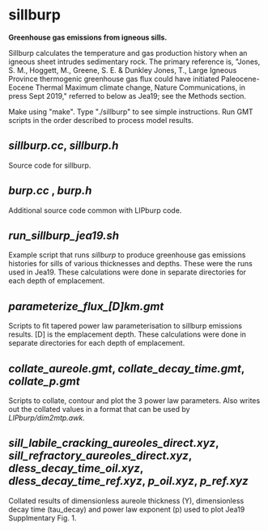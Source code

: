 # sillburp
**Greenhouse gas emissions from igneous sills.**

Sillburp calculates the temperature and gas production history when an igneous sheet intrudes sedimentary rock.  The primary reference is, "Jones, S. M., Hoggett, M., Greene, S. E. & Dunkley Jones, T.,  Large Igneous Province thermogenic greenhouse gas flux could have initiated Paleocene-Eocene Thermal Maximum climate change, Nature Communications, in press Sept 2019," referred to below as Jea19; see the Methods section.

Make using "make".  Type "./sillburp" to see simple instructions.  Run GMT scripts in the order described to process model results.

## *sillburp.cc*, *sillburp.h*

Source code for sillburp.

## *burp.cc* , *burp.h*

Additional source code common with LIPburp code.

## *run_sillburp_jea19.sh*

Example script that runs *sillburp* to produce greenhouse gas emissions histories for sills of various thicknesses and depths.  These were the runs used in Jea19.  These calculations were done in separate directories for each depth of emplacement.

## *parameterize_flux_[D]km.gmt*

Scripts to fit tapered power law parameterisation to sillburp emissions results.  [D] is the emplacement depth.  These calculations were done in separate directories for each depth of emplacement.

## *collate_aureole.gmt*, *collate_decay_time.gmt*, *collate_p.gmt*

Scripts to collate, contour and plot the 3 power law parameters.  Also writes out the collated values in a format that can be used by *LIPburp/dim2mtp.awk*.

## *sill_labile_cracking_aureoles_direct.xyz*, *sill_refractory_aureoles_direct.xyz*, *dless_decay_time_oil.xyz*, *dless_decay_time_ref.xyz*, *p_oil.xyz*, *p_ref.xyz*

Collated results of dimensionless aureole thickness (Y), dimensionless decay time (tau_decay) and power law exponent (p) used to plot Jea19 Supplmentary Fig. 1.

